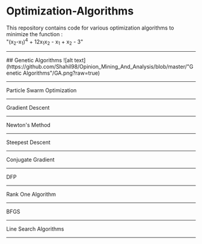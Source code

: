 # Optimization-Algorithms       
This repository contains code for various optimization algorithms to minimize the function : <br> "(x<sub>2</sub>-x<sub>1</sub>)<sup>4</sup> + 12x<sub>1</sub>x<sub>2</sub> - x<sub>1</sub> + x<sub>2</sub> - 3"
<hr>
## Genetic Algorithms
![alt text](https://github.com/Shahil98/Opinion_Mining_And_Analysis/blob/master/"Genetic Algorithms"/GA.png?raw=true)
<hr>
Particle Swarm Optimization
<hr>
Gradient Descent
<hr>
Newton's Method
<hr>
Steepest Descent 
<hr>
Conjugate Gradient
<hr>
DFP
<hr>
Rank One Algorithm
<hr>
BFGS
<hr>
Line Search Algorithms
<hr>
